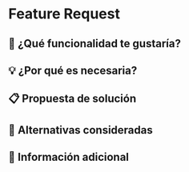 # Feature Request

## 🚀 ¿Qué funcionalidad te gustaría?
<!-- Descripción clara y concisa de la nueva funcionalidad -->

## 💡 ¿Por qué es necesaria?
<!-- Explica el problema o necesidad que resolvería -->

## 📋 Propuesta de solución
<!-- Describe cómo te imaginas que funcionaría -->

## 🔄 Alternativas consideradas
<!-- Otras soluciones que hayas considerado -->

## 📝 Información adicional
<!-- Contexto adicional, mockups, referencias -->